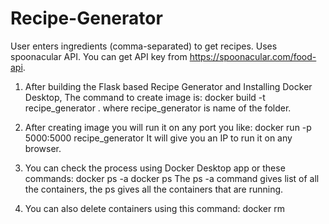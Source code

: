 # Recipe-Generator
User enters ingredients (comma-separated) to get recipes. Uses spoonacular API. You can get API key from https://spoonacular.com/food-api.

1. After building the Flask based Recipe Generator and Installing Docker Desktop, The command to create image is:
docker build -t recipe_generator .
where recipe_generator is name of the folder.

2. After creating image you will run it on any port you like:
docker run -p 5000:5000 recipe_generator
It will give you an IP to run it on any browser.

3. You can check the process using Docker Desktop app or these commands:
docker ps -a
docker ps
The ps -a command gives list of all the containers, the ps gives all the containers that are running.

4. You can also delete containers using this command:
docker rm <container name or id>



